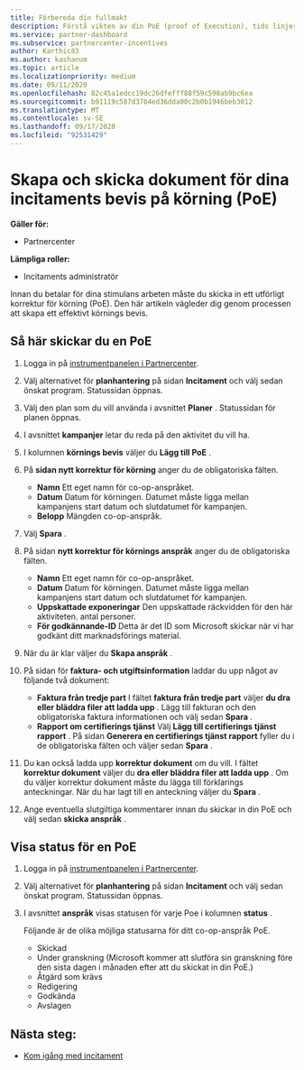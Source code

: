 ```yaml
---
title: Förbereda din fullmakt
description: Förstå vikten av din PoE (proof of Execution), tids linjer, Visa status och sändnings rikt linjer.
ms.service: partner-dashboard
ms.subservice: partnercenter-incentives
author: Karthic83
ms.author: kashanum
ms.topic: article
ms.localizationpriority: medium
ms.date: 09/11/2020
ms.openlocfilehash: 82c45a1edcc19dc26dfefff88f59c598ab9bc6ea
ms.sourcegitcommit: b91119c587d37b4ed36dda00c2b0b1946beb3012
ms.translationtype: MT
ms.contentlocale: sv-SE
ms.lasthandoff: 09/17/2020
ms.locfileid: "92531429"
---
```

# <a name="create-and-submit-documents-for-your-incentives-proof-of-execution-poe"></a>Skapa och skicka dokument för dina incitaments bevis på körning (PoE)

**Gäller för:**

- Partnercenter

**Lämpliga roller:**

- Incitaments administratör

Innan du betalar för dina stimulans arbeten måste du skicka in ett utförligt korrektur för körning (PoE). Den här artikeln vägleder dig genom processen att skapa ett effektivt körnings bevis.

## <a name="how-to-submit-a-poe"></a>Så här skickar du en PoE

1. Logga in på [instrumentpanelen i Partnercenter](https://partner.microsoft.com/dashboard/).

2. Välj alternativet för **planhantering** på sidan **Incitament** och välj sedan önskat program. Statussidan öppnas.

3. Välj den plan som du vill använda i avsnittet **Planer** . Statussidan för planen öppnas.

4. I avsnittet **kampanjer** letar du reda på den aktivitet du vill ha.

5. I kolumnen **körnings bevis** väljer du **Lägg till PoE** .

6. På **sidan nytt korrektur för körning** anger du de obligatoriska fälten.

   - **Namn**  Ett eget namn för co-op-anspråket.
   - **Datum**  Datum för körningen. Datumet måste ligga mellan kampanjens start datum och slutdatumet för kampanjen.
   - **Belopp**  Mängden co-op-anspråk.

7. Välj **Spara** .

8. På sidan **nytt korrektur för körnings anspråk** anger du de obligatoriska fälten.

   - **Namn**  Ett eget namn för co-op-anspråket.
   - **Datum**  Datum för körningen. Datumet måste ligga mellan kampanjens start datum och slutdatumet för kampanjen.
   - **Uppskattade exponeringar**   Den uppskattade räckvidden för den här aktiviteten. antal personer.
   - **För godkännande-ID**   Detta är det ID som Microsoft skickar när vi har godkänt ditt marknadsförings material.

9. När du är klar väljer du **Skapa anspråk** .

10. På sidan för **faktura- och utgiftsinformation** laddar du upp något av följande två dokument:
    - **Faktura från tredje part**  I fältet **faktura från tredje part** väljer **du dra eller bläddra filer att ladda upp** . Lägg till fakturan och den obligatoriska faktura informationen och välj sedan **Spara** .
    - **Rapport om certifierings tjänst**  Välj **Lägg till certifierings tjänst rapport** . På sidan **Generera en certifierings tjänst rapport** fyller du i de obligatoriska fälten och väljer sedan **Spara** .

11. Du kan också ladda upp **korrektur dokument** om du vill. I fältet **korrektur dokument** väljer du **dra eller bläddra filer att ladda upp** . Om du väljer korrektur dokument måste du lägga till förklarings anteckningar. När du har lagt till en anteckning väljer du **Spara** .

12. Ange eventuella slutgiltiga kommentarer innan du skickar in din PoE och välj sedan **skicka anspråk** .

## <a name="view-the-status-of-a-poe"></a>Visa status för en PoE

1. Logga in på [instrumentpanelen i Partnercenter](https://partner.microsoft.com/dashboard/).

2. Välj alternativet för **planhantering** på sidan **Incitament** och välj sedan önskat program. Statussidan öppnas.

3. I avsnittet **anspråk** visas statusen för varje Poe i kolumnen **status** .

   Följande är de olika möjliga statusarna för ditt co-op-anspråk PoE.

   - Skickad
   - Under granskning (Microsoft kommer att slutföra sin granskning före den sista dagen i månaden efter att du skickat in din PoE.)
   - Åtgärd som krävs
   - Redigering
   - Godkända
   - Avslagen

## <a name="next-steps"></a>Nästa steg:

- [Kom igång med incitament](incentives-get-started-intro.md)